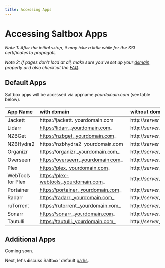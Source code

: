 ```yaml
---
title: Accessing Apps
---
```


# Accessing Saltbox Apps

_Note 1: After the initial setup, it may take a little while for the SSL certificates to propagate._

_Note 2: If pages don't load at all, make sure you've set up your [domain](/reference/domain) properly and also checkout the [FAQ](/faq/System)._


## Default Apps

Saltbox apps will be accessed via appname._yourdomain.com_ (see table below).

| **App  Name**          | **with domain**                         | **without domain**                      |
|:---------------------- |:--------------------------------------- |:--------------------------------------- |
| Jackett                | https://jackett._yourdomain.com_        | http://_server_ip_:9117                 |
| Lidarr                 | https://lidarr._yourdomain.com_         | http://_server_ip_:8686                 |
| NZBGet                 | https://nzbget._yourdomain.com_         | http://_server_ip_:6789                 |
| NZBHydra2              | https://nzbhydra2._yourdomain.com_      | http://_server_ip_:5076                 |
| Organizr               | https://organizr._yourdomain.com_       | http://_server_ip_:port                 |
| Overseerr              | https://overseerr._yourdomain.com_      | http://_server_ip_:5055                 |
| Plex                   | https://plex._yourdomain.com_           | http://_server_ip_:32400                |
| WebTools for Plex      | https://plex-webtools._yourdomain.com_  | http://_server_ip_:33400                |
| Portainer              | https://portainer._yourdomain.com_      | http://_server_ip_:9000                 |
| Radarr                 | https://radarr._yourdomain.com_         | http://_server_ip_:7878                 |
| ruTorrent              | https://rutorrent._yourdomain.com_      | http://_server_ip_:port                 |
| Sonarr                 | https://sonarr._yourdomain.com_         | http://_server_ip_:8989                 |
| Tautulli               | https://tautulli._yourdomain.com_       | http://_server_ip_:8181                 |


## Additional Apps

Coming soon.

Next, let's discuss Saltbox' default [paths](paths).
